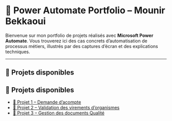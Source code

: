 # 💼 Power Automate Portfolio – Mounir Bekkaoui

Bienvenue sur mon portfolio de projets réalisés avec **Microsoft Power Automate**. Vous trouverez ici des cas concrets d’automatisation de processus métiers, illustrés par des captures d’écran et des explications techniques.

---

## 📂 Projets disponibles

## 📁 Projets disponibles

- [🔹 Projet 1 – Demande d’acompte](https://github.com/MounirBK77/Power-Automate-Portfolio/blob/main/projet-acompte/README.md)
- [🔹 Projet 2 – Validation des virements d’organismes](https://github.com/MounirBK77/Power-Automate-Portfolio/blob/main/projet-organismeRH/README.md)
- [🔹 Projet 3 – Gestion des documents Qualité](https://github.com/MounirBK77/Power-Automate-Portfolio/blob/main/projet-qualite/README.md)


